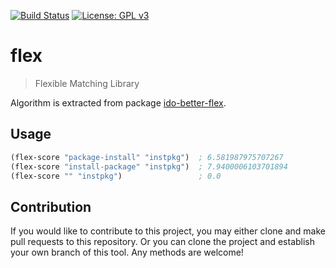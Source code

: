 [![Build Status](https://travis-ci.com/jcs-elpa/flex.svg?branch=master)](https://travis-ci.com/jcs-elpa/flex)
[![License: GPL v3](https://img.shields.io/badge/License-GPL%20v3-blue.svg)](https://www.gnu.org/licenses/gpl-3.0)

# flex
> Flexible Matching Library

Algorithm is extracted from package [ido-better-flex](https://github.com/vic/ido-better-flex).

## Usage

```el
(flex-score "package-install" "instpkg")  ; 6.581987975707267
(flex-score "install-package" "instpkg")  ; 7.9400006103701894
(flex-score "" "instpkg")                 ; 0.0
```

## Contribution

If you would like to contribute to this project, you may either
clone and make pull requests to this repository. Or you can
clone the project and establish your own branch of this tool.
Any methods are welcome!
